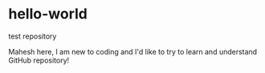 # hello-world
test repository

Mahesh here, I am new to coding and I'd like to try to learn and understand GitHub repository! 
